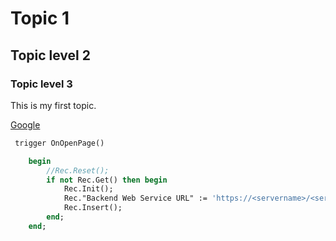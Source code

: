 # Topic 1

## Topic level 2

### Topic level 3

This is my first topic.

[Google](www.google.com)

```pas
 trigger OnOpenPage()

    begin
        //Rec.Reset();
        if not Rec.Get() then begin
            Rec.Init();
            Rec."Backend Web Service URL" := 'https://<servername>/<service>/api/1.0';
            Rec.Insert();
        end;
    end;
```
